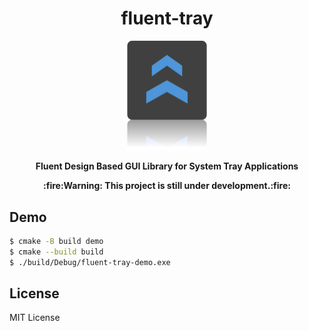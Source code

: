 <h1 align="center">fluent-tray</h1>
<p align="center"><img src="./assets/banner.png" width=128/></p>
<p align="center"><b>Fluent Design Based GUI Library for System Tray Applications</b></p>
<p align="center"><b>:fire:Warning: This project is still under development.:fire:</b></p>


## Demo

```sh
$ cmake -B build demo
$ cmake --build build
$ ./build/Debug/fluent-tray-demo.exe
```


## License
MIT License
